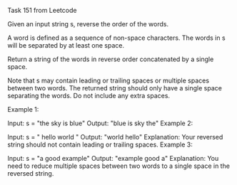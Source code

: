 Task 151 from Leetcode

Given an input string s, reverse the order of the words.

A word is defined as a sequence of non-space characters. The words in s will be separated by at least one space.

Return a string of the words in reverse order concatenated by a single space.

Note that s may contain leading or trailing spaces or multiple spaces between two words. The returned string should only have a single space separating the words. Do not include any extra spaces.



Example 1:

Input: s = "the sky is blue"
Output: "blue is sky the"
Example 2:

Input: s = "  hello world  "
Output: "world hello"
Explanation: Your reversed string should not contain leading or trailing spaces.
Example 3:

Input: s = "a good   example"
Output: "example good a"
Explanation: You need to reduce multiple spaces between two words to a single space in the reversed string.